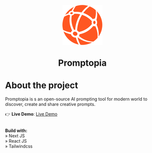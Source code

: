 <div align="center">
    <img src="/public/assets/images/logo.svg">
    <h1>Promptopia</h1>
</div>

# About the project

Promptopia is s an open-source AI prompting tool for modern world to discover, create and share creative prompts.

👉 **Live Demo**: [Live Demo](https://nextjs-promptopia-chi.vercel.app/)

\
**Build with:** \
» Next JS \
» React JS \
» Tailwindcss

